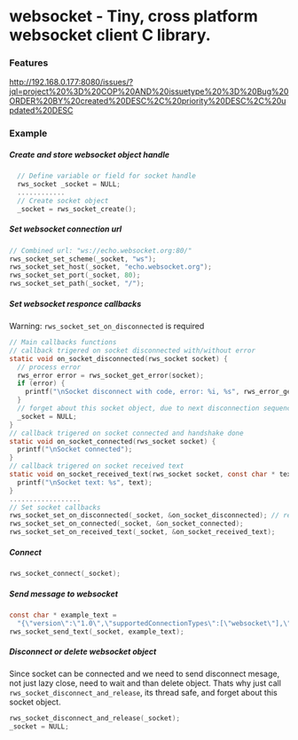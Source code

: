 
# websocket - Tiny, cross platform websocket client C library.

### Features

http://192.168.0.177:8080/issues/?jql=project%20%3D%20COP%20AND%20issuetype%20%3D%20Bug%20ORDER%20BY%20created%20DESC%2C%20priority%20DESC%2C%20updated%20DESC

### Example
##### Create and store websocket object handle
```c
  // Define variable or field for socket handle
  rws_socket _socket = NULL;
  ............
  // Create socket object
  _socket = rws_socket_create();
```
##### Set websocket connection url
```c
// Combined url: "ws://echo.websocket.org:80/"
rws_socket_set_scheme(_socket, "ws");
rws_socket_set_host(_socket, "echo.websocket.org");
rws_socket_set_port(_socket, 80);
rws_socket_set_path(_socket, "/");
```
##### Set websocket responce callbacks
Warning: ```rws_socket_set_on_disconnected``` is required
```c
// Main callbacks functions
// callback trigered on socket disconnected with/without error
static void on_socket_disconnected(rws_socket socket) {
  // process error
  rws_error error = rws_socket_get_error(socket);
  if (error) { 
    printf("\nSocket disconnect with code, error: %i, %s", rws_error_get_code(error), rws_error_get_description(error)); 
  }
  // forget about this socket object, due to next disconnection sequence
  _socket = NULL;
}
// callback trigered on socket connected and handshake done
static void on_socket_connected(rws_socket socket) {
  printf("\nSocket connected");
}
// callback trigered on socket received text
static void on_socket_received_text(rws_socket socket, const char * text, const unsigned int length) {
  printf("\nSocket text: %s", text);
}
..................
// Set socket callbacks
rws_socket_set_on_disconnected(_socket, &on_socket_disconnected); // required
rws_socket_set_on_connected(_socket, &on_socket_connected);
rws_socket_set_on_received_text(_socket, &on_socket_received_text);
```
##### Connect
```c
rws_socket_connect(_socket);
```
##### Send message to websocket
```c
const char * example_text =
  "{\"version\":\"1.0\",\"supportedConnectionTypes\":[\"websocket\"],\"minimumVersion\":\"1.0\",\"channel\":\"/meta/handshake\"}";
rws_socket_send_text(_socket, example_text);
```
##### Disconnect or delete websocket object
Since socket can be connected and we need to send disconnect mesage, not just lazy close, need to wait and than delete object.
Thats why just call ```rws_socket_disconnect_and_release```, its thread safe, and forget about this socket object.
```c
rws_socket_disconnect_and_release(_socket);
_socket = NULL;
```
